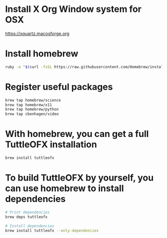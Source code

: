 # Install X Org Window system for OSX

https://xquartz.macosforge.org


# Install homebrew

```bash
ruby -e "$(curl -fsSL https://raw.githubusercontent.com/Homebrew/install/master/install)"
```


# Register useful packages

```bash
brew tap homebrew/science
brew tap homebrew/x11
brew tap homebrew/python
brew tap cbenhagen/video
```


# With homebrew, you can get a full TuttleOFX installation

```bash
brew install tuttleofx
```

# To build TuttleOFX by yourself, you can use homebrew to install dependencies

```bash
# Print dependencies
brew deps tuttleofx

# Install dependencies
brew install tuttleofx --only-dependencies
```

